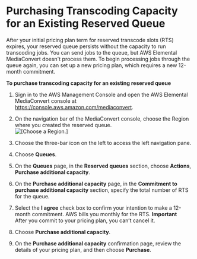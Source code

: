 # Purchasing Transcoding Capacity for an Existing Reserved Queue<a name="purchasing-a-new-contract-for-an-existing-reserved-queue"></a>

After your initial pricing plan term for reserved transcode slots \(RTS\) expires, your reserved queue persists without the capacity to run transcoding jobs\. You can send jobs to the queue, but AWS Elemental MediaConvert doesn't process them\. To begin processing jobs through the queue again, you can set up a new pricing plan, which requires a new 12\-month commitment\.

**To purchase transcoding capacity for an existing reserved queue**

1. Sign in to the AWS Management Console and open the AWS Elemental MediaConvert console at [https://console\.aws\.amazon\.com/mediaconvert](https://console.aws.amazon.com/mediaconvert)\.

1. On the navigation bar of the MediaConvert console, choose the Region where you created the reserved queue\.  
![\[Choose a Region.\]](http://docs.aws.amazon.com/mediaconvert/latest/ug/images/regions-list.png)

1. Choose the three\-bar icon on the left to access the left navigation pane\.

1. Choose **Queues**\.

1. On the **Queues** page, in the **Reserved queues** section, choose **Actions**, **Purchase additional capacity**\.

1. On the **Purchase additional capacity** page, in the **Commitment to purchase additional capacity** section, specify the total number of RTS for the queue\.

1. Select the **I agree** check box to confirm your intention to make a 12\-month commitment\. AWS bills you monthly for the RTS\.
**Important**  
After you commit to your pricing plan, you can’t cancel it\.

1. Choose **Purchase additional capacity**\.

1. On the **Purchase additional capacity** confirmation page, review the details of your pricing plan, and then choose **Purchase**\.